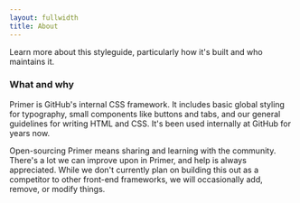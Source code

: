 ```yaml
---
layout: fullwidth
title: About
---
```


Learn more about this styleguide, particularly how it's built and who maintains it.

### What and why

Primer is GitHub's internal CSS framework. It includes basic global styling for typography, small components like buttons and tabs, and our general guidelines for writing HTML and CSS. It's been used internally at GitHub for years now.

Open-sourcing Primer means sharing and learning with the community. There's a lot we can improve upon in Primer, and help is always appreciated. While we don't currently plan on building this out as a competitor to other front-end frameworks, we will occasionally add, remove, or modify things.
